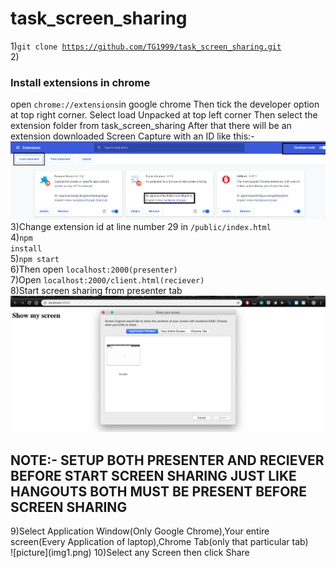 # task_screen_sharing
1)<code>git clone https://github.com/TG1999/task_screen_sharing.git</code><br>
2)<h3>Install extensions in chrome </h3>
open <code>chrome://extensions</code>in google chrome
Then tick the developer option at top right corner.
Select load Unpacked at top left corner
Then select the extension folder from task_screen_sharing
After that there will be an extension downloaded Screen Capture with an ID like this:-<br>
![picture](img.png)
3)Change extension id at line number 29 in <code>/public/index.html</code> <br>
4)<code>npm install</code><br>
5)<code>npm start</code><br>
6)Then open <code>localhost:2000(presenter)</code><br>
7)Open <code>localhost:2000/client.html(reciever)</code><br>
8)Start screen sharing from presenter tab<br>
![picture](img1.png)
<h2>NOTE:- SETUP BOTH PRESENTER AND RECIEVER BEFORE START SCREEN SHARING JUST LIKE HANGOUTS BOTH MUST BE PRESENT BEFORE SCREEN SHARING</h2>
9)Select Application Window(Only Google Chrome),Your entire screen(Every Application of laptop),Chrome Tab(only that particular tab)<br>
![picture](img1.png)
10)Select any Screen then click Share 
